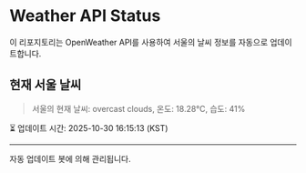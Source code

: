 
# Weather API Status

이 리포지토리는 OpenWeather API를 사용하여 서울의 날씨 정보를 자동으로 업데이트합니다.

## 현재 서울 날씨
> 서울의 현재 날씨: overcast clouds, 온도: 18.28°C, 습도: 41%

⏳ 업데이트 시간: 2025-10-30 16:15:13 (KST)

---
자동 업데이트 봇에 의해 관리됩니다.
